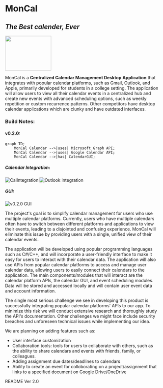 # MonCal
## _The Best calender, Ever_
<img src="https://github.com/EECE3093C/team-project-moncef/blob/main/MonCal%20logo.png" width="150" height="112.50">

MonCal is a **Centralized Calendar Management Desktop Application** that integrates with popular calendar platforms, such as Gmail, Outlook, and Apple, primarily developed for students in a college setting. The application will allow users to view all their calendar events in a centralized hub and create new events with advanced scheduling options, such as weekly repetition or custom recurrence patterns. Other competitors have desktop calendar applications which are clunky and have outdated interfaces.

### Build Notes:
#### v0.2.0:

```mermaid
graph TD;
    MonCal Calendar -->|uses| Microsoft Graph API;
    MonCal Calendar -->|uses| Google Calendar API;
    MonCal Calendar -->|has| CalendarGUI;
 ```
    
#####  Calendar Integration:
![CalIntegration](https://github.com/EECE3093C/team-project-moncef/blob/main/docs/MonCal%20API%20Permissions.png)
![Outlook Integration](https://github.com/EECE3093C/team-project-moncef/blob/main/docs/MSGraph_token_access.png)

##### GUI:
![v0.2.0 GUI](https://github.com/EECE3093C/team-project-moncef/blob/main/v0.2.0%20GUI.png)







The project's goal is to simplify calendar management for users who use multiple calendar platforms. Currently, users who have multiple calendars often have to switch between different platforms and applications to view their events, leading to a disjointed and confusing experience. MonCal will eliminate this issue by providing users with a single, unified view of their calendar events.

The application will be developed using popular programming languages such as C#/C++, and will incorporate a user-friendly interface to make it easy for users to interact with their calendar data. The application will also use APIs from popular calendar platforms to access and manage user calendar data, allowing users to easily connect their calendars to the application. The main components/modules that will interact are the calendar platform APIs, the calendar GUI, and event scheduling modules. Data will be stored and accessed locally and will contain user event data and account information.

The single most serious challenge we see in developing this product is successfully integrating popular calendar platforms' APIs to our app. To minimize this risk we will conduct extensive research and thoroughly study the API's documentation. Other challenges we might face include security breaches and unforeseen technical issues while implementing our idea. 

We are planning on adding features such as:
- User interface customization
- Collaboration tools: tools for users to collaborate with others, such as the ability to share calendars and events with friends, family, or colleagues.
- Adding assignment due dates/deadlines to calendars
- Ability to create an event for colloborating on a project/assignment that links to a specified document on Google Drive/OneDrive

README Ver 2.0


